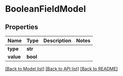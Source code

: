 # BooleanFieldModel

## Properties
Name | Type | Description | Notes
------------ | ------------- | ------------- | -------------
**type** | **str** |  | 
**value** | **bool** |  | 

[[Back to Model list]](../README.md#documentation-for-models) [[Back to API list]](../README.md#documentation-for-api-endpoints) [[Back to README]](../README.md)


